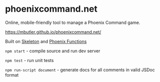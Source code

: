 # phoenixcommand.net
Online, mobile-friendly tool to manage a Phoenix Command game.

https://mbutler.github.io/phoenixcommand.net/

Built on [Skeleton](https://github.com/mbutler/skeleton) and [Phoenix Functions](https://github.com/mbutler/phoenix-functions)

`npm start` - compile source and run dev server

`npm test` - run unit tests

`npm run-script document` - generate docs for all comments in valid JSDoc format
